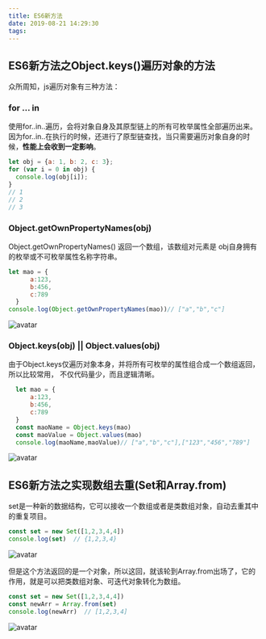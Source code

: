 ```yaml
---
title: ES6新方法
date: 2019-08-21 14:29:30
tags:
---
```


## ES6新方法之Object.keys()遍历对象的方法

众所周知，js遍历对象有三种方法：

### for ... in
使用for..in..遍历，会将对象自身及其原型链上的所有可枚举属性全部遍历出来。
因为for..in..在执行的时候，还进行了原型链查找，当只需要遍历对象自身的时候，**性能上会收到一定影响**。
```js
let obj = {a: 1, b: 2, c: 3};
for (var i = 0 in obj) {
  console.log(obj[i]);
}
// 1
// 2
// 3
```
### Object.getOwnPropertyNames(obj)
Object.getOwnPropertyNames() 返回一个数组，该数组对元素是 obj自身拥有的枚举或不可枚举属性名称字符串。
```js
let mao = {
      a:123,
      b:456,
      c:789
  }
console.log(Object.getOwnPropertyNames(mao))// ["a","b","c"]
```
![avatar](../../public/images/innerPic/console4.jpg)

### Object.keys(obj) || Object.values(obj)
由于Object.keys仅遍历对象本身，并将所有可枚举的属性组合成一个数组返回，所以比较常用，
不仅代码量少，而且逻辑清晰。
```js
  let mao = {
      a:123,
      b:456,
      c:789
  }
  const maoName = Object.keys(mao)
  const maoValue = Object.values(mao)
  console.log(maoName,maoValue)// ["a","b","c"],["123","456","789"]
```
![avatar](../../public/images/innerPic/console3.jpg)

## ES6新方法之实现数组去重(Set和Array.from)

set是一种新的数据结构，它可以接收一个数组或者是类数组对象，自动去重其中的重复项目。

```js
const set = new Set([1,2,3,4,4])
console.log(set)  // {1,2,3,4}
```
![avatar](../../public/images/innerPic/console1.jpg)

但是这个方法返回的是一个对象，所以这回，就该轮到Array.from出场了，它的作用，就是可以把类数组对象、可迭代对象转化为数组。

```js
const set = new Set([1,2,3,4,4])
const newArr = Array.from(set)
console.log(newArr)  // [1,2,3,4]
```
![avatar](../../public/images/innerPic/console2.jpg)

